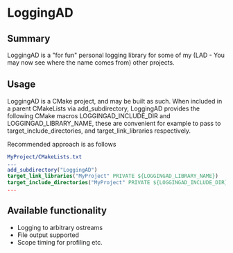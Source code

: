 # LoggingAD

## Summary
LoggingAD is a "for fun" personal logging library for some of my (LAD - You may now see where the name comes from) other projects.

## Usage

LoggingAD is a CMake project, and may be built as such. When included in a parent CMakeLists via add_subdirectory, LoggingAD provides the following CMake macros LOGGINGAD_INCLUDE_DIR and LOGGINGAD_LIBRARY_NAME, these are convenient for example to pass to target_include_directories, and target_link_libraries respectively.

Recommended approach is as follows

```CMake
MyProject/CMakeLists.txt
...
add_subdirectory("LoggingAD")
target_link_libraries("MyProject" PRIVATE ${LOGGINGAD_LIBRARY_NAME})
target_include_directories("MyProject" PRIVATE ${LOGGINGAD_INCLUDE_DIR})
...
```

## Available functionality

- Logging to arbitrary ostreams
- File output supported
- Scope timing for profiling etc.
